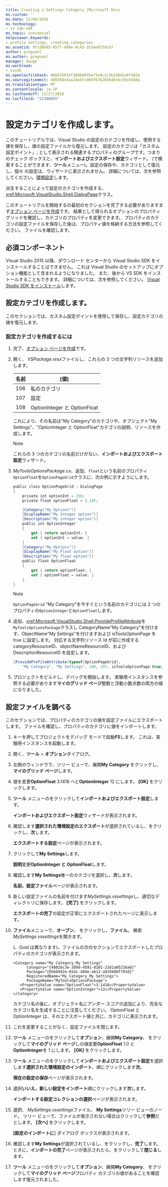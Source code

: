 ```yaml
---
title: Creating a Settings Category |Microsoft Docs
ms.custom: ''
ms.date: 11/04/2016
ms.technology:
- vs-ide-sdk
ms.topic: conceptual
helpviewer_keywords:
- profile settings, creating categories
ms.assetid: 97c88693-05ff-499e-8c43-352ee073dcb7
author: gregvanl
ms.author: gregvanl
manager: douge
ms.workload:
- vssdk
ms.openlocfilehash: 66667b97ef10d6b07bef3e8c1c3b19842a07482e
ms.sourcegitcommit: dd839de3aa24ed7cd69f676293648c6c59c6560a
ms.translationtype: MT
ms.contentlocale: ja-JP
ms.lasthandoff: 11/27/2018
ms.locfileid: "52388665"
---
```

# <a name="create-a-settings-category"></a>設定カテゴリを作成します。

このチュートリアルでは、Visual Studio の設定のカテゴリを作成し、使用する値を保存し、値の設定ファイルから復元します。 設定のカテゴリは「カスタム設定ポイント」; として表示される関連するプロパティのグループです。つまりのチェック ボックスと、**インポートおよびエクスポート設定**ウィザード。 (で検索することができます、**ツール**メニュー)。設定の保存や、カテゴリとして復元し、個々 の設定は、ウィザードに表示されません。 詳細については、次を参照してください。[環境設定](../ide/environment-settings.md)します。

派生することによって設定のカテゴリを作成する、<xref:Microsoft.VisualStudio.Shell.DialogPage>クラス。

このチュートリアルを開始するの最初のセクションを完了する必要がありますまず[オプション ページを作成](../extensibility/creating-an-options-page.md)です。 結果として得られるオプションのプロパティ グリッドを確認し、カテゴリのプロパティを変更できます。 プロパティのカテゴリの設定ファイルを保存した後は、プロパティ値を格納する方法を参照してください。 ファイルを確認します。

## <a name="prerequisites"></a>必須コンポーネント
 Visual Studio 2015 以降、ダウンロード センターから Visual Studio SDK をインストールすることはできません。 これは Visual Studio のセットアップにオプション機能として含まれるようになりました。 また、後から VS SDK をインストールすることもできます。 詳細については、次を参照してください。 [Visual Studio SDK をインストール](../extensibility/installing-the-visual-studio-sdk.md)します。

## <a name="create-a-settings-category"></a>設定カテゴリを作成します。
 このセクションでは、カスタム設定ポイントを使用して保存し、設定カテゴリの値を復元します。

### <a name="to-create-a-settings-category"></a>設定カテゴリを作成するには

1.  完了、[オプション ページを作成](../extensibility/creating-an-options-page.md)です。

2.  開く、 *VSPackage.resx*ファイルし、これらの 3 つの文字列リソースを追加します。

    |名前|[値]|
    |----------|-----------|
    |106|私のカテゴリ|
    |107|設定|
    |108|OptionInteger と OptionFloat|

     これにより、その名前は"My Category"のカテゴリや、オブジェクト"My Settings"、"OptionInteger と OptionFloat"カテゴリの説明、リソースを作成します。

    > [!NOTE]
    >  これらの 3 つのカテゴリの名前だけがない、**インポートおよびエクスポート設定**ウィザード。

3.  *MyToolsOptionsPackage.cs*、追加、`float`という名前のプロパティ`OptionFloat`を`OptionPageGrid`クラスに、次の例に示すようにします。

    ```csharp
    public class OptionPageGrid : DialogPage
    {
        private int optionInt = 256;
        private float optionFloat = 3.14F;

        [Category("My Options")]
        [DisplayName("My Integer option")]
        [Description("My integer option")]
        public int OptionInteger
        {
            get { return optionInt; }
            set { optionInt = value; }
        }
        [Category("My Options")]
        [DisplayName("My Float option")]
        [Description("My float option")]
        public float OptionFloat
        {
            get { return optionFloat; }
            set { optionFloat = value; }
        }
    }
    ```

    > [!NOTE]
    >  `OptionPageGrid` "My Category"を今すぐという名前のカテゴリには 2 つのプロパティの`OptionInteger`と`OptionFloat`します。

4.  追加、<xref:Microsoft.VisualStudio.Shell.ProvideProfileAttribute>を`MyToolsOptionsPackage`クラスし CategoryName"My Category"を付けます、ObjectName"My Settings"を付けますおよび isToolsOptionPage を true に設定します。 対応する文字列リソース Id が前に作成する categoryResourceID、objectNameResourceID、および DescriptionResourceID を設定します。

    ```csharp
    [ProvideProfileAttribute(typeof(OptionPageGrid),
        "My Category", "My Settings", 106, 107, isToolsOptionPage:true, DescriptionResourceID = 108)]
    ```

5.  プロジェクトをビルドし、デバッグを開始します。 実験用インスタンスを参照する必要があります**マイのグリッド ページ**整数と浮動小数点数の両方の値になりました。

## <a name="examine-the-settings-file"></a>設定ファイルを調べる
 このセクションでは、プロパティのカテゴリの値を設定ファイルにエクスポートします。 ファイルを確認し、プロパティのカテゴリに値をインポートします。

1.  キーを押してプロジェクトをデバッグ モードで起動**F5**します。 これは、実験用インスタンスを起動します。

2.  開く、**ツール** > **オプション**ダイアログ。

3.  左側のウィンドウで、ツリー ビューで、展開**My Category**  をクリックし、**マイのグリッド ページ**します。

4.  値を変更**OptionFloat** 3.1416 へと**OptionInteger** 12 にします。 **[OK]** をクリックします。

5.  **ツール** メニューのをクリックして**インポートおよびエクスポート設定**します。

     **インポートおよびエクスポート設定**ウィザードが表示されます。

6.  確認します**選択された環境設定のエクスポート**が選択されているし、をクリックし、**次**します。

     **エクスポートする設定**ページが表示されます。

7.  クリックして**My Settings**します。

     **説明**変更**OptionInteger と OptionFloat**します。

8.  確認します**My Settings**唯一のカテゴリを選択し、**次**します。

     **名前、設定ファイル**ページが表示されます。

9. 新しい設定ファイルの名前を付けます*MySettings.vssettings*し、適切なディレクトリに保存します。 **[完了]** をクリックします。

     **エクスポートの完了**の設定が正常にエクスポートされたページに表示します。

10. **ファイル**メニューで、**オープン**、 をクリックし、**ファイル**。 検索*MySettings.vssettings*を開きます。

     (、Guid は異なります)、ファイルの次のセクションでエクスポートしたプロパティのカテゴリが表示されます。

    ```
    <Category name="My Category_My Settings"
          Category="{4802bc3e-3d9d-4591-8201-23d1a05216a6}"
          Package="{6bb6942e-014c-489e-a612-a935680f703d}"
          RegisteredName="My Category_My Settings">
          PackageName="MyToolsOptionsPackage">
       <PropertyValue name="OptionFloat">3.1416</PropertyValue>
       <PropertyValue name="OptionInteger">12</PropertyValue>
    </Category>
    ```

     カテゴリ名の後に、オブジェクト名にアンダー スコアの追加により、完全なカテゴリ名を生成することに注意してください。 OptionFloat と OptionInteger は、そのエクスポート値と共に、カテゴリに表示されます。

11. これを変更することがなく、設定ファイルを閉じます。

12. **ツール** メニューのをクリックして**オプション**、展開**My Category**、 をクリックして**マイのグリッド ページ**しの値変更**OptionFloat** 1.0 と**OptionInteger**を 1 にします。 **[OK]** をクリックします。

13. **ツール** メニューのをクリックして**インポートおよびエクスポート設定**を選択します**選択された環境設定のインポート**、順にクリックします**次**。

     **現在の設定の保存**ページが表示されます。

14. 選択**いいえ、新しい設定をインポート**順にクリックします**次**します。

     **インポートする設定コレクションの選択**ページが表示されます。

15. 選択、 *MySettings.vssettings*ファイル、 **My Settings**ツリー ビューのノード。 ツリー ビューで、ファイルが表示されない場合はクリックして**参照**だとします。 **[次へ]** をクリックします。

     **[設定のインポートに**] ダイアログ ボックスが表示されます。

16. 確認します**My Settings**が選択されているし、をクリックし、**完了**します。 ときに、**インポートの完了**ページが表示されたら、をクリックして**閉じる**します。

17. **ツール** メニューのをクリックして**オプション**、展開**My Category**、 をクリックして**マイのグリッド ページ**プロパティ カテゴリの値があることを確認します復元されました。